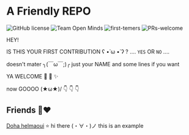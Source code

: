 # A Friendly REPO

![GitHub license](https://img.shields.io/github/license/Ayahelmaoui/5pp.svg)
![Team Open Minds](https://img.shields.io/badge/Members%20of-Team%20Open%20Minds-blue.svg?color=0099CC)
![first-temers](https://img.shields.io/badge/first--timers-friendly-hotpink)
![PRs-welcome](https://img.shields.io/badge/Pull%20Requests-Welcome-success)


HEY! 

IS THIS YOUR FIRST CONTRIBUTION ʕ •̀ ω •́ ʔ ? ....  ``YES`` OR ``NO`` ....

doesn't mater ╮(￣ω￣;)╭ just your NAME and some lines if you want

YA WELCOME  :hatched_chick: :cherries: :sparkles:  

now GOOOO \(★ω★)/  :point_down: :point_down: :point_down: 




## Friends :busts_in_silhouette::heart: 

[Doha helmaoui](https://github.com/Doha-Helmaoui) :star: hi  there	(・∀・)ノ this is an example


